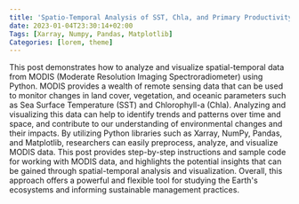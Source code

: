 ```yaml
---
title: 'Spatio-Temporal Analysis of SST, Chla, and Primary Productivity Using Python'
date: 2023-01-04T23:30:14+02:00
Tags: [Xarray, Numpy, Pandas, Matplotlib]
Categories: [lorem, theme]
---
```



This post demonstrates how to analyze and visualize spatial-temporal data from MODIS (Moderate Resolution Imaging Spectroradiometer) using Python. MODIS provides a wealth of remote sensing data that can be used to monitor changes in land cover, vegetation, and oceanic parameters such as Sea Surface Temperature (SST) and Chlorophyll-a (Chla). Analyzing and visualizing this data can help to identify trends and patterns over time and space, and contribute to our understanding of environmental changes and their impacts. By utilizing Python libraries such as Xarray, NumPy, Pandas, and Matplotlib, researchers can easily preprocess, analyze, and visualize MODIS data. This post provides step-by-step instructions and sample code for working with MODIS data, and highlights the potential insights that can be gained through spatial-temporal analysis and visualization. Overall, this approach offers a powerful and flexible tool for studying the Earth's ecosystems and informing sustainable management practices.

